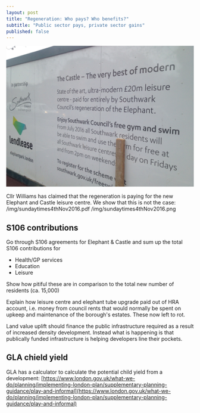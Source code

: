 ```yaml
---
layout: post
title: "Regeneration: Who pays? Who benefits?"
subtitle: "Public sector pays, private sector gains"
published: false
---
```

![](/img/nkrhoardings.jpg)

Cllr Williams has claimed that the regeneration is paying for the new Elephant and Castle leisure centre. We show that this is not the case:
/img/sundaytimes4thNov2016.pdf
/img/sundaytimes4thNov2016.png

## S106 contributions
Go through S106 agreements for Elephant & Castle and sum up the total S106 
contributions for 

 * Health/GP services
 * Education
 * Leisure

Show how pitiful these are in comparison to the total new number of residents 
(ca. 15,000)

Explain how leisure centre and elephant tube upgrade paid out of HRA account, 
i.e. money from council rents that would normally be spent on upkeep and 
maintenance of the borough's estates. These now left to rot. 

Land value uplift should finance the public infrastructure required as a result 
of increased density development. Instead what is happening is that publically 
funded infrastructure is helping developers line their pockets.

## GLA chield yield
GLA has a calculator to calculate the potential child yield from a development: [https://www.london.gov.uk/what-we-do/planning/implementing-london-plan/supplementary-planning-guidance/play-and-informal](https://www.london.gov.uk/what-we-do/planning/implementing-london-plan/supplementary-planning-guidance/play-and-informal)
